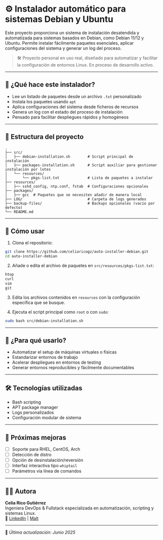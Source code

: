 # ⚙️ Instalador automático para sistemas Debian y Ubuntu

Este proyecto proporciona un sistema de instalación desatendida y automatizada para sistemas basados en Debian, como Debian 11/12 y Ubuntu. Permite instalar fácilmente paquetes esenciales, aplicar configuraciones del sistema y generar un log del proceso.

> 🛠️ Proyecto personal en uso real, diseñado para automatizar y facilitar la configuración de entornos Linux. En proceso de desarrollo activo.

---

## 🚀 ¿Qué hace este instalador?

- Lee un listado de paquetes desde un archivo `.txt` personalizado
- Instala los paquetes usando `apt`
- Aplica configuraciones del sistema desde ficheros de recursos
- Genera un log con el estado del proceso de instalación
- Pensado para facilitar despliegues rápidos y homogéneos

---

## 📁 Estructura del proyecto

```
.
├── src/
│   ├── debian-installation.sh        # Script principal de instalación
│   ├── packages-installation.sh      # Script auxiliar para gestionar instalación por lotes
│   └── resources/
│       └── pkgs-list.txt             # Lista de paquetes a instalar
├── resources/
│   ├── sshd_config, ntp.conf, fstab  # Configuraciones opcionales
├── packages/
│   ├── gcc  # Paquetes que se necesiten añadir de manera local
├── LOG/                              # Carpeta de logs generados
├── backup-files/                     # Backups opcionales (vacío por defecto)
└── README.md
```

---

## 🧪 Cómo usar

1. Clona el repositorio:

```bash
git clone https://github.com/celiaricogz/auto-installer-debian.git
cd auto-installer-debian
```

2. Añade o edita el archivo de paquetes en `src/resources/pkgs-list.txt`:

```txt
htop
curl
vim
git
```

3. Edita los archivos contenidos en `resources` con la configuración especifica que se busque.

4. Ejecuta el script principal como `root` o con `sudo`:

```bash
sudo bash src/debian-installation.sh
```

---

## 🧠 ¿Para qué usarlo?

- Automatizar el setup de máquinas virtuales o físicas
- Estandarizar entornos de trabajo
- Acelerar despliegues en entornos de testing
- Generar entornos reproducibles y fácilmente documentables

---

## 🛠️ Tecnologías utilizadas

- Bash scripting
- APT package manager
- Logs personalizados
- Configuración modular de sistema

---

## 🧩 Próximas mejoras

- [ ] Soporte para RHEL, CentOS, Arch
- [ ] Detección de distro
- [ ] Opción de desinstalación/reversión
- [ ] Interfaz interactiva tipo `whiptail`
- [ ] Parámetros vía línea de comandos

---

## 👩‍💻 Autora

**Celia Rico Gutiérrez**  
Ingeniera DevOps & Fullstack especializada en automatización, scripting y sistemas Linux.  
🔗 [LinkedIn](https://www.linkedin.com/in/celiaricogutierrez) | [Malt](https://www.malt.es/profile/celiaricogutierrez)

---

📅 _Última actualización: Junio 2025_

